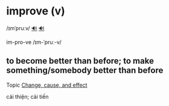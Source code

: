 # improve (v)

/ɪmˈpruːv/ [🔊](https://www.oxfordlearnersdictionaries.com/media/english/uk_pron/i/imp/impro/improve__gb_3.mp3) [🔊](https://www.oxfordlearnersdictionaries.com/media/english/us_pron/i/imp/impro/improve__us_1.mp3)

im-pro-ve /ɪm-ˈpruː-v/

## to become better than before; to make something/somebody better than before

Topic [Change, cause, and effect](../topics/change-cause-and-effect.md#change-cause--effect)

cải thiện; cải tiến